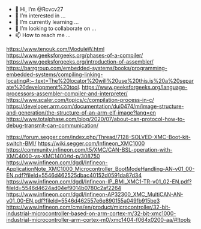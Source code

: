 - 👋 Hi, I’m @Rcvcv27
- 👀 I’m interested in ...
- 🌱 I’m currently learning ...
- 💞️ I’m looking to collaborate on ...
- 📫 How to reach me ...

<!---
Rcvcv27/Rcvcv27 is a ✨ special ✨ repository because its `README.md` (this file) appears on your GitHub profile.
You can click the Preview link to take a look at your changes.
--->

https://www.tenouk.com/ModuleW.html
https://www.geeksforgeeks.org/phases-of-a-compiler/
https://www.geeksforgeeks.org/introduction-of-assembler/
https://barrgroup.com/embedded-systems/books/programming-embedded-systems/compiling-linking-locating#:~:text=The%20locator%20will%20use%20this,is%20a%20separate%20development%20tool.
https://www.geeksforgeeks.org/language-processors-assembler-compiler-and-interpreter/
https://www.scaler.com/topics/c/compilation-process-in-c/
https://developer.arm.com/documentation/dui0474/m/image-structure-and-generation/the-structure-of-an-arm-elf-image?lang=en
https://www.totalphase.com/blog/2020/07/about-can-protocol-how-to-debug-transmit-can-communication/

https://forum.segger.com/index.php/Thread/7128-SOLVED-XMC-Boot-kit-switch-BMI/
https://wiki.segger.com/Infineon_XMC1000
https://community.infineon.com/t5/XMC/CAN-BSL-operation-with-XMC4000-vs-XMC1400/td-p/308750
https://www.infineon.com/dgdl/Infineon-ApplicationNote_XMC1000_Microcontroller_BootModeHandling-AN-v01_00-EN.pdf?fileId=5546d462525dbac40152d0591da87d34
https://www.infineon.com/dgdl/Infineon-IP_BMI_XMC1-TR-v01_02-EN.pdf?fileId=5546d4624ad04ef9014b0780c2af2264
https://www.infineon.com/dgdl/Infineon-AP32300_XMC_MultiCAN-AN-v01_00-EN.pdf?fileId=5546d462557e6e890155a049fb915be3
https://www.infineon.com/cms/en/product/microcontroller/32-bit-industrial-microcontroller-based-on-arm-cortex-m/32-bit-xmc1000-industrial-microcontroller-arm-cortex-m0/xmc1404-f064x0200-aa/#!tools
